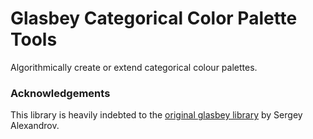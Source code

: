 # Glasbey Categorical Color Palette Tools

Algorithmically create or extend categorical colour palettes.


### Acknowledgements

This library is heavily indebted to the [original glasbey library](https://github.com/taketwo/glasbey) by Sergey Alexandrov. 
